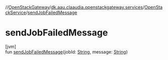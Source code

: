 //[OpenStackGateway](../../../index.md)/[dk.aau.claaudia.openstackgateway.services](../index.md)/[OpenStackService](index.md)/[sendJobFailedMessage](send-job-failed-message.md)

# sendJobFailedMessage

[jvm]\
fun [sendJobFailedMessage](send-job-failed-message.md)(jobId: [String](https://kotlinlang.org/api/latest/jvm/stdlib/kotlin/-string/index.html), message: [String](https://kotlinlang.org/api/latest/jvm/stdlib/kotlin/-string/index.html))
